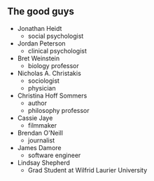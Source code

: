 ## The good guys
- Jonathan Heidt
    - social psychologist
- Jordan Peterson
    - clinical psychologist
- Bret Weinstein
    - biology professor
- Nicholas A. Christakis
    - sociologist
    - physician
- Christina Hoff Sommers
    - author
    - philosophy professor
- Cassie Jaye
    - filmmaker
- Brendan O'Neill
    - journalist
- James Damore
    - software engineer
- Lindsay Shepherd
    - Grad Student at Wilfrid Laurier University
